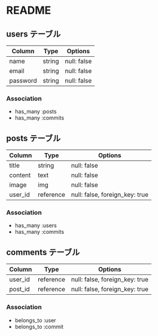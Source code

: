 # README

## users テーブル

| Column   | Type   | Options     |
| -------- | ------ | ----------- |
| name     | string | null: false |
| email    | string | null: false |
| password | string | null: false |

### Association

- has_many :posts
- has_many :commits

## posts テーブル

| Column   | Type      | Options                        |
| -------- | ----------| -------------------------------|
| title    | string    | null: false                    |
| content  | text      | null: false                    |
| image    | img       | null: false                    |
| user_id  | reference | null: false, foreign_key: true |

### Association

- has_many :users
- has_many :commits

## comments テーブル

| Column   | Type      | Options                        |
| -------- | ----------| -------------------------------|
| user_id  | reference | null: false, foreign_key: true |
| post_id  | reference | null: false, foreign_key: true |

### Association

- belongs_to :user
- belongs_to :commit